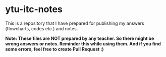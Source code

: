 # ytu-itc-notes

This is a repository that I have prepared for publishing my answers (flowcharts, codes etc.) and notes.

**Note: These files are NOT prepared by any teacher. So there might be wrong answers or notes. Reminder this while using them. And if you find some errors, feel free to create Pull Request :)**
